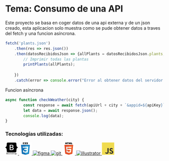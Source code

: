 # Tema: Consumo de una API

Este proyecto se basa en coger datos de una api externa y de un json creado,
esta aplicacion solo muestra como se pude obtener datos a traves del fetch y una funcion asíncrona.
```javascript
fetch('plants.json')
    .then(res => res.json())
    .then(datosRecibidosJson => {allPlants = datosRecibidosJson.plants;
        // Imprimir todas las plantas
        printPlants(allPlants);
       
    })
    .catch(error => console.error("Error al obtener datos del servidor:", error));
```

Funcion asíncrona
```javascript
async function checkWeather(city) {
        const response = await fetch(apiUrl + city + `&appid=${apiKey}`);
        let data = await response.json();
        console.log(data);
}
```

<h3 align="left">Tecnologías utilizadas:</h3>
<p align="left"> 
</a> <a href="https://getbootstrap.com" target="_blank" rel="noreferrer"> <img src="https://raw.githubusercontent.com/devicons/devicon/master/icons/bootstrap/bootstrap-plain-wordmark.svg" alt="bootstrap" width="40" height="40"/>
<img src="https://raw.githubusercontent.com/devicons/devicon/master/icons/css3/css3-original-wordmark.svg" alt="css3" width="40" height="40"/> </a> <a href="https://www.figma.com/" target="_blank" rel="noreferrer"> <img src="https://www.vectorlogo.zone/logos/figma/figma-icon.svg" alt="figma" width="40" height="40"/>
</a> <a href="https://git-scm.com/" target="_blank" rel="noreferrer"> <img src="https://www.vectorlogo.zone/logos/git-scm/git-scm-icon.svg" alt="git" width="40" height="40"/> </a> 
<a href="https://www.w3.org/html/" target="_blank" rel="noreferrer"> <img src="https://raw.githubusercontent.com/devicons/devicon/master/icons/html5/html5-original-wordmark.svg" alt="html5" width="40" height="40"/> </a> 
<a href="https://www.adobe.com/in/products/illustrator.html" target="_blank" rel="noreferrer"> <img src="https://www.vectorlogo.zone/logos/adobe_illustrator/adobe_illustrator-icon.svg" alt="illustrator" width="40" height="40"/> </a> 
<a href="https://developer.mozilla.org/en-US/docs/Web/JavaScript" target="_blank" rel="noreferrer"> 
  <img src="https://raw.githubusercontent.com/devicons/devicon/master/icons/javascript/javascript-original.svg" alt="javascript" width="40" height="40" style="max-width: 100%;"></a>

